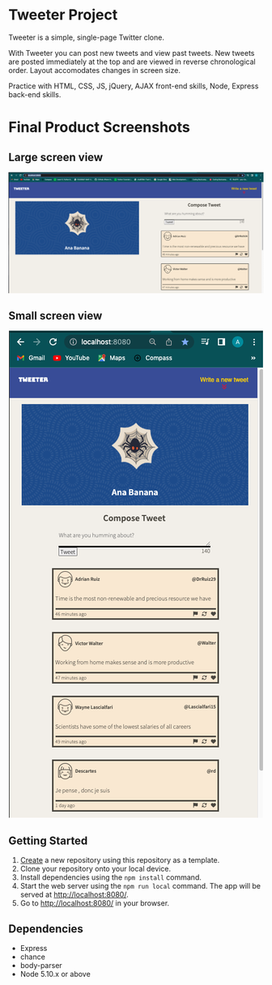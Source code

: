# Tweeter Project

Tweeter is a simple, single-page Twitter clone.

With Tweeter you can post new tweets and view past tweets. New tweets are posted immediately at the top and are viewed in reverse chronological order. Layout accomodates changes in screen size. 

Practice with HTML, CSS, JS, jQuery, AJAX front-end skills, Node, Express back-end skills.

# Final Product Screenshots
## Large screen view
!["Large screen view"](https://github.com/Datazyme/tweeter/blob/master/docs/tweeterLargeScreen.png)


## Small screen view
<p align="center">
    <img src="https://github.com/Datazyme/tweeter/blob/master/docs/tweeterSmallScreen.png">
</p>

## Getting Started

1. [Create](https://docs.github.com/en/repositories/creating-and-managing-repositories/creating-a-repository-from-a-template) a new repository using this repository as a template.
2. Clone your repository onto your local device.
3. Install dependencies using the `npm install` command.
3. Start the web server using the `npm run local` command. The app will be served at <http://localhost:8080/>.
4. Go to <http://localhost:8080/> in your browser.

## Dependencies

- Express
- chance
- body-parser
- Node 5.10.x or above
